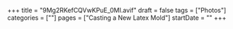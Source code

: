 +++
title = "9Mg2RKefCQVwKPuE_0MI.avif"
draft = false
tags = ["Photos"]
categories = [""]
pages = ["Casting a New Latex Mold"]
startDate = ""
+++
